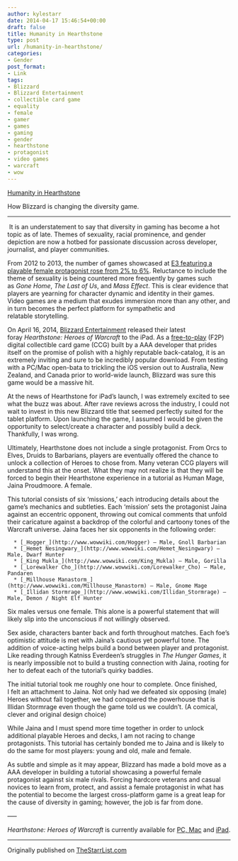 ```yaml
---
author: kylestarr
date: 2014-04-17 15:46:54+00:00
draft: false
title: Humanity in Hearthstone
type: post
url: /humanity-in-hearthstone/
categories:
- Gender
post_format:
- Link
tags:
- Blizzard
- Blizzard Entertainment
- collectible card game
- equality
- female
- gamer
- games
- gaming
- gender
- hearthstone
- protagonist
- video games
- warcraft
- wow
---
```


[Humanity in Hearthstone](http://thestarrlist.com/2014/04/17/humanity-in-hearthstone/)


How Blizzard is changing the diversity game.






* * *




 It is an understatement to say that diversity in gaming has become a hot topic as of late. Themes of sexuality, racial prominence, and gender depiction are now a hotbed for passionate discussion across developer, journalist, and player communities.




From 2012 to 2013, the number of games showcased at [E3 featuring a playable female protagonist rose from 2% to 6%](https://thestarrlist.com/2013/08/01/e3-2013-genregender-breakdown/). Reluctance to include the theme of sexuality is being countered more frequently by games such as _Gone Home_, _The Last of Us_, and _Mass Effect_. This is clear evidence that players are yearning for character dynamic and identity in their games. Video games are a medium that exudes immersion more than any other, and in turn becomes the perfect platform for sympathetic and relatable storytelling.




On April 16, 2014, [Blizzard Entertainment](http://www.blizzard.com/) released their latest foray _Hearthstone: Heroes of Warcraft_ to the iPad. As a [free-to-play](http://en.wikipedia.org/wiki/Free-to-play) (F2P) digital collectible card game (CCG) built by a AAA developer that prides itself on the promise of polish with a highly reputable back-catalog, it is an extremely inviting and sure to be incredibly popular download. From testing with a PC/Mac open-bata to trickling the iOS version out to Australia, New Zealand, and Canada prior to world-wide launch, Blizzard was sure this game would be a massive hit.




At the news of Hearthstone for iPad’s launch, I was extremely excited to see what the buzz was about. After rave reviews across the industry, I could not wait to invest in this new Blizzard title that seemed perfectly suited for the tablet platform. Upon launching the game, I assumed I would be given the opportunity to select/create a character and possibly build a deck. Thankfully, I was wrong.




Ultimately, Hearthstone does not include a single protagonist. From Orcs to Elves, Druids to Barbarians, players are eventually offered the chance to unlock a collection of Heroes to chose from. Many veteran CCG players will understand this at the onset. What they may not realize is that they will be forced to begin their Hearthstone experience in a tutorial as Human Mage, Jaina Proudmoore. A female.




This tutorial consists of six ‘missions,’ each introducing details about the game’s mechanics and subtleties. Each ‘mission’ sets the protagonist Jaina against an eccentric opponent, throwing out comical comments that unfold their caricature against a backdrop of the colorful and cartoony tones of the Warcraft universe. Jaina faces her six opponents in the following order:






	  * [_Hogger_](http://www.wowwiki.com/Hogger) – Male, Gnoll Barbarian
	  * [_Hemet Nesingwary_](http://www.wowwiki.com/Hemet_Nesingwary) – Male, Dwarf Hunter
	  * [_King Mukla_](http://www.wowwiki.com/King_Mukla) – Male, Gorilla
	  * [_Lorewalker Cho_](http://www.wowwiki.com/Lorewalker_Cho) – Male, Pandaren
	  * [_Millhouse Manastorm_](http://www.wowwiki.com/Millhouse_Manastorm) – Male, Gnome Mage
	  * [_Illidan Stormrage_](http://www.wowwiki.com/Illidan_Stormrage) – Male, Demon / Night Elf Hunter



Six males versus one female. This alone is a powerful statement that will likely slip into the unconscious if not willingly observed.




Sex aside, characters banter back and forth throughout matches. Each foe’s optimistic attitude is met with Jaina’s cautious yet powerful tone. The addition of voice-acting helps build a bond between player and protagonist. Like reading through Katniss Everdeen’s struggles in _The Hunger Games_, it is nearly impossible not to build a trusting connection with Jaina, rooting for her to defeat each of the tutorial’s quirky baddies.




The initial tutorial took me roughly one hour to complete. Once finished, I felt an attachment to Jaina. Not only had we defeated six opposing (male) Heroes without fail together, we had conquered the powerhouse that is Illidan Stormrage even though the game told us we couldn’t. (A comical, clever and original design choice)




While Jaina and I must spend more time together in order to unlock additional playable Heroes and decks, I am not racing to change protagonists. This tutorial has certainly bonded me to Jaina and is likely to do the same for most players: young and old, male and female.




As subtle and simple as it may appear, Blizzard has made a bold move as a AAA developer in building a tutorial showcasing a powerful female protagonist against six male rivals. Forcing hardcore veterans and casual novices to learn from, protect, and assist a female protagonist in what has the potential to become the largest cross-platform game is a great leap for the cause of diversity in gaming; however, the job is far from done.




—–




_Hearthstone: Heroes of Warcraft_ is currently available for [PC, Mac](http://us.battle.net/en/int?r=hearthstone) and [iPad](https://itunes.apple.com/us/app/hearthstone-heroes-warcraft/id625257520?mt=8&uo=4&at=1l3v2y3).






* * *



Originally published on [TheStarrList.com](http://thestarrlist.com/2014/04/17/humanity-in-hearthstone/)

